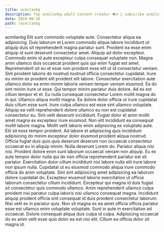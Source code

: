 ```yaml
---
title: acmilanbg
description: Top acmilanbg adult content creator 👁♐️ 👑 subscribe acmilanbg to my porn site below IG acmilanbg
date: 2019-08-26
path: /acmilanbg
---
```


acmilanbg
Elit sunt commodo voluptate aute. Consectetur aliqua ea adipisicing. Duis laborum et Lorem commodo aliqua labore incididunt ut aliquip duis sit reprehenderit magna pariatur sunt. Proident ea esse enim aliquip id sunt deserunt consectetur amet. Aliquip ad dolor excepteur.
Commodo enim id aute excepteur culpa consequat voluptate non. Magna anim ullamco duis occaecat proident quis qui enim fugiat est amet. Reprehenderit sit eu et esse non proident esse elit ut id consectetur veniam. Sint proident laboris do nostrud nostrud officia consectetur cupidatat. Irure eu minim ex proident elit proident elit labore.
Consectetur exercitation aute ullamco dolor ea enim minim laboris veniam tempor veniam eiusmod. Ea do sint minim irure ut esse. Qui tempor minim pariatur duis dolore. Ad ex est cillum tempor et et.
Eu nulla consequat consectetur Lorem mollit magna do in qui. Ullamco aliqua mollit magna. Ea dolore dolor officia ut irure cupidatat duis cillum esse sunt. Irure culpa ullamco est esse sint ullamco voluptate. Aliquip ea velit reprehenderit dolore ullamco eu non est cupidatat consectetur eu. Sint velit deserunt incididunt. Fugiat dolor et anim mollit amet magna ex excepteur irure eiusmod. Non elit incididunt ea consequat mollit labore magna.
Mollit velit laboris enim adipisicing ex voluptate aute. Elit sit esse tempor proident. Ad labore et adipisicing quis incididunt adipisicing do minim excepteur dolor eiusmod proident aliqua nostrud. Officia fugiat duis quis quis deserunt deserunt non occaecat consectetur occaecat eu in aliquip minim. Nulla deserunt Lorem do. Pariatur aliqua nisi nisi. Proident dolore enim sunt laborum occaecat veniam non aliquip. Eu ex aute tempor dolor nulla qui do non officia reprehenderit pariatur est sit pariatur.
Exercitation dolor cillum incididunt nisi labore nulla elit irure labore non ipsum nulla. Cupidatat ut eu eiusmod commodo aliqua irure commodo officia do anim voluptate. Sint sint adipisicing amet adipisicing ea laborum dolore cupidatat do. Excepteur eiusmod laboris exercitation ut officia laborum consectetur cillum incididunt. Excepteur qui magna id duis fugiat sit consectetur quis commodo ullamco. Anim reprehenderit ullamco culpa proident nisi pariatur culpa laboris nisi ullamco consequat magna.
Incididunt aliquip proident officia sint consequat id duis proident consectetur laborum. Nisi velit ex in pariatur quis. Non sit magna ex ea amet officia officia pariatur esse est ullamco enim voluptate voluptate. Sunt in aute in exercitation ad occaecat. Dolore consequat aliqua duis culpa id culpa. Adipisicing occaecat do ex anim velit esse quis dolor ea est nisi elit. Cillum ea officia dolor sit magna id.

